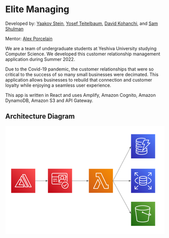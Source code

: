 # Elite Managing

Developed by: [Yaakov Stein](https://www.linkedin.com/in/yaakov-s-79a598ab/), [Yosef Teitelbaum](https://www.linkedin.com/in/joseph-teitelbaum-b60366231/), [David Kohanchi](https://www.linkedin.com/in/david-kohanchi/), and [Sam Shulman](https://www.linkedin.com/in/sam-shulman/)

Mentor: [Alex Porcelain](https://www.linkedin.com/in/alexporcelain/)

We are a team of undergraduate students at Yeshiva University studying Computer Science. We developed this customer relationship management application during Summer 2022.

Due to the Covid-19 pandemic, the customer relationships that were so critical to the success of so many small businesses were decimated. This application allows businesses to rebuild that connection and customer loyalty while enjoying a seamless user experience.

This app is written in React and uses Amplify, Amazon Cognito, Amazon DynamoDB, Amazon S3 and API Gateway.

## Architecture Diagram

![Architecture](public/Architecture-Diagram.png)
